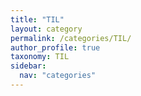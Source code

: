 ```yaml
---
title: "TIL"
layout: category
permalink: /categories/TIL/
author_profile: true
taxonomy: TIL
sidebar:
  nav: "categories"
---
```

